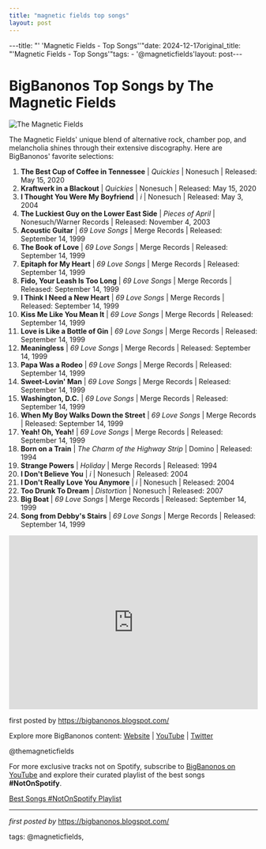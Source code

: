 ```yaml
---
title: "magnetic fields top songs"
layout: post
---
```

---title: "' 'Magnetic Fields - Top Songs''"date: 2024-12-17original_title: "'Magnetic Fields - Top Songs'"tags:  - '@magneticfields'layout: post---<h1>BigBanonos Top Songs by The Magnetic Fields</h1><img alt="The Magnetic Fields" src="https://images.squarespace-cdn.com/content/v1/54e21523e4b0cc0f086836a9/1424116171904-VQY4CEOTFVKUH8MQZK8D/1424107635340.jpeg" /> <p>The Magnetic Fields' unique blend of alternative rock, chamber pop, and melancholia shines through their extensive discography. Here are BigBanonos' favorite selections:</p> <ol> <li><strong>The Best Cup of Coffee in Tennessee</strong> | <em>Quickies</em> | Nonesuch | Released: May 15, 2020</li> <li><strong>Kraftwerk in a Blackout</strong> | <em>Quickies</em> | Nonesuch | Released: May 15, 2020</li> <li><strong>I Thought You Were My Boyfriend</strong> | <em>i</em> | Nonesuch | Released: May 3, 2004</li> <li><strong>The Luckiest Guy on the Lower East Side</strong> | <em>Pieces of April</em> | Nonesuch/Warner Records | Released: November 4, 2003</li> <li><strong>Acoustic Guitar</strong> | <em>69 Love Songs</em> | Merge Records | Released: September 14, 1999</li> <li><strong>The Book of Love</strong> | <em>69 Love Songs</em> | Merge Records | Released: September 14, 1999</li> <li><strong>Epitaph for My Heart</strong> | <em>69 Love Songs</em> | Merge Records | Released: September 14, 1999</li> <li><strong>Fido, Your Leash Is Too Long</strong> | <em>69 Love Songs</em> | Merge Records | Released: September 14, 1999</li> <li><strong>I Think I Need a New Heart</strong> | <em>69 Love Songs</em> | Merge Records | Released: September 14, 1999</li> <li><strong>Kiss Me Like You Mean It</strong> | <em>69 Love Songs</em> | Merge Records | Released: September 14, 1999</li> <li><strong>Love is Like a Bottle of Gin</strong> | <em>69 Love Songs</em> | Merge Records | Released: September 14, 1999</li> <li><strong>Meaningless</strong> | <em>69 Love Songs</em> | Merge Records | Released: September 14, 1999</li> <li><strong>Papa Was a Rodeo</strong> | <em>69 Love Songs</em> | Merge Records | Released: September 14, 1999</li> <li><strong>Sweet-Lovin' Man</strong> | <em>69 Love Songs</em> | Merge Records | Released: September 14, 1999</li> <li><strong>Washington, D.C.</strong> | <em>69 Love Songs</em> | Merge Records | Released: September 14, 1999</li> <li><strong>When My Boy Walks Down the Street</strong> | <em>69 Love Songs</em> | Merge Records | Released: September 14, 1999</li> <li><strong>Yeah! Oh, Yeah!</strong> | <em>69 Love Songs</em> | Merge Records | Released: September 14, 1999</li> <li><strong>Born on a Train</strong> | <em>The Charm of the Highway Strip</em> | Domino | Released: 1994</li> <li><strong>Strange Powers</strong> | <em>Holiday</em> | Merge Records | Released: 1994</li> <li><strong>I Don't Believe You</strong> | <em>i</em> | Nonesuch | Released: 2004</li> <li><strong>I Don't Really Love You Anymore</strong> | <em>i</em> | Nonesuch | Released: 2004</li> <li><strong>Too Drunk To Dream</strong> | <em>Distortion</em> | Nonesuch | Released: 2007</li> <li><strong>Big Boat</strong> | <em>69 Love Songs</em> | Merge Records | Released: September 14, 1999</li> <li><strong>Song from Debby's Stairs</strong> | <em>69 Love Songs</em> | Merge Records | Released: September 14, 1999</li></ol> <div> <iframe allow="autoplay; clipboard-write; encrypted-media; fullscreen; picture-in-picture" frameborder="0" height="352" loading="lazy" src="https://open.spotify.com/embed/playlist/2U4otNE0VUoiNwivEDLsiO?utm_source=generator" width="100%"></iframe></div> <p>first posted by <a href="https://bigbanonos.blogspot.com/">https://bigbanonos.blogspot.com/</a></p> <div> <p>Explore more BigBanonos content: <a href="https://bigbanonos.blogspot.com/">Website</a> | <a href="https://www.youtube.com/@BigBanonos">YouTube</a> | <a href="https://x.com/bigbanonos">Twitter</a></p></div> <!--Tags--><p>@themagneticfields</p><!--Subscribe and Playlist Links--><div>    <p>For more exclusive tracks not on Spotify, subscribe to <a href="https://www.youtube.com/@BigBanonos" target="_blank">BigBanonos on YouTube</a> and explore their curated playlist of the best songs <strong>#NotOnSpotify</strong>.</p>    <p><a href="https://www.youtube.com/playlist?list=PLtuNtuTatqI0kFahUCbtbfenC_ET5O_tr" target="_blank">Best Songs #NotOnSpotify Playlist<br /></a></p></div><hr /><p><em>first posted by</em> <a href="https://bigbanonos.blogspot.com/" rel="noopener" target="_new">https://bigbanonos.blogspot.com/</a></p><p>tags: @magneticfields,</p>